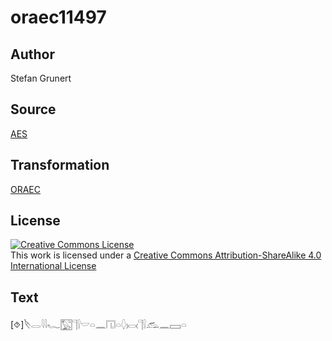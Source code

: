 # oraec11497

## Author

Stefan Grunert

## Source

[AES](https://github.com/simondschweitzer/aes)

## Transformation

[ORAEC](https://oraec.github.io/)

## License

<a rel="license" href="http://creativecommons.org/licenses/by-sa/4.0/"><img alt="Creative Commons License" style="border-width:0" src="https://i.creativecommons.org/l/by-sa/4.0/88x31.png" /></a><br />This work is licensed under a <a rel="license" href="http://creativecommons.org/licenses/by-sa/4.0/">Creative Commons Attribution-ShareAlike 4.0 International License</a>

## Text

[⯑]𓌸𓂋𓇋𓇋𓆑𓉡𓊹𓍛𓎟𓏏𓈖𓉔𓏏𓆭𓋋𓊹𓍛𓃹𓈖𓈙𓏏<br>
